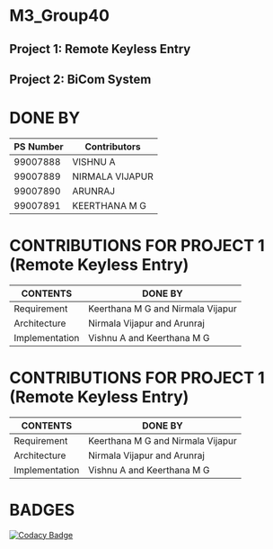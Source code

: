 # M3_Group40

## Project 1: Remote Keyless Entry
## Project 2: BiCom System


# DONE BY
| PS Number | Contributors |
|-----------|------|
| 99007888 | VISHNU A |
| 99007889 | NIRMALA VIJAPUR |
| 99007890 | ARUNRAJ |
| 99007891 | KEERTHANA M G |


# CONTRIBUTIONS FOR PROJECT 1 (Remote Keyless Entry)
| CONTENTS | DONE BY |
|----------|---------|
| Requirement | Keerthana M G and Nirmala Vijapur |
| Architecture | Nirmala Vijapur and Arunraj |
| Implementation | Vishnu A and Keerthana M G |


# CONTRIBUTIONS FOR PROJECT 1 (Remote Keyless Entry)
| CONTENTS | DONE BY |
|----------|---------|
| Requirement | Keerthana M G and Nirmala Vijapur |
| Architecture | Nirmala Vijapur and Arunraj |
| Implementation | Vishnu A and Keerthana M G |


# BADGES

[![Codacy Badge](https://app.codacy.com/project/badge/Grade/65230b9eaaf043cca402ffec5855b955)](https://www.codacy.com/gh/KeerthuMG/M3_Group40/dashboard?utm_source=github.com&amp;utm_medium=referral&amp;utm_content=KeerthuMG/M3_Group40&amp;utm_campaign=Badge_Grade)
